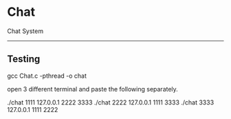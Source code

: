 # Chat
Chat System


--------------------------------
Testing
--------------------------------
gcc Chat.c -pthread -o chat

open 3 different terminal and paste the following separately.

./chat 1111 127.0.0.1 2222 3333
./chat 2222 127.0.0.1 1111 3333
./chat 3333 127.0.0.1 1111 2222




